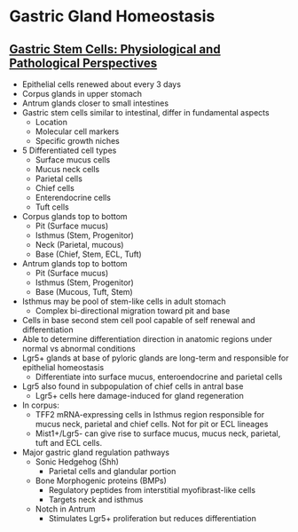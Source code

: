 # Gastric Gland Homeostasis

## [Gastric Stem Cells: Physiological and Pathological Perspectives](https://www.frontiersin.org/articles/10.3389/fcell.2020.571536/full)
- Epithelial cells renewed about every 3 days
- Corpus glands in upper stomach
- Antrum glands closer to small intestines
- Gastric stem cells similar to intestinal, differ in fundamental aspects
    - Location
    - Molecular cell markers
    - Specific growth niches
- 5 Differentiated cell types
    - Surface mucus cells
    - Mucus neck cells
    - Parietal cells
    - Chief cells
    - Enterendocrine cells
    - Tuft cells
- Corpus glands top to bottom
    - Pit (Surface mucus)
    - Isthmus (Stem, Progenitor)
    - Neck (Parietal, mucous)
    - Base (Chief, Stem, ECL, Tuft)
- Antrum glands top to bottom
    - Pit (Surface mucus)
    - Isthmus (Stem, Progenitor)
    - Base (Mucous, Tuft, Stem)
- Isthmus may be pool of stem-like cells in adult stomach
    - Complex bi-directional migration toward pit and base
- Cells in base second stem cell pool capable of self renewal and differentiation
- Able to determine differentiation direction in anatomic regions under normal vs abnormal conditions
- Lgr5+ glands at base of pyloric glands are long-term and responsible for epithelial homeostasis
    - Differentiate into surface mucus, enteroendocrine and parietal cells
- Lgr5 also found in subpopulation of chief cells in antral base
    - Lgr5+ cells here damage-induced for gland regeneration
- In corpus:
    - TFF2 mRNA-expressing cells in Isthmus region responsible for mucus neck, parietal and chief cells. Not for pit or ECL lineages
    - Mist1+/Lgr5- can give rise to surface mucus, mucus neck, parietal, tuft and ECL cells.
- Major gastric gland regulation pathways
    - Sonic Hedgehog (Shh)
        - Parietal cells and glandular portion
    - Bone Morphogenic proteins (BMPs)
        - Regulatory peptides from interstitial myofibrast-like cells
        - Targets neck and isthmus
    - Notch in Antrum
        - Stimulates Lgr5+ proliferation but reduces differentiation

## []()

